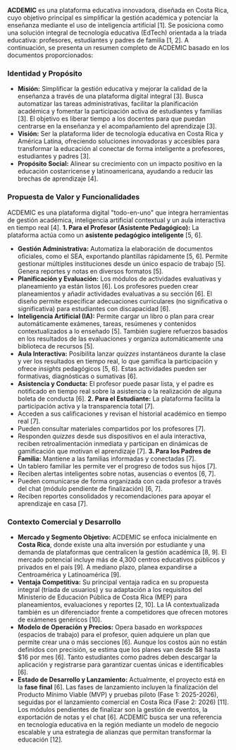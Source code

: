 **ACDEMIC** es una plataforma educativa innovadora, diseñada en Costa Rica, cuyo objetivo principal es simplificar la gestión académica y potenciar la enseñanza mediante el uso de inteligencia artificial [1]. Se posiciona como una solución integral de tecnología educativa (EdTech) orientada a la tríada educativa: profesores, estudiantes y padres de familia [1, 2].
A continuación, se presenta un resumen completo de ACDEMIC basado en los documentos proporcionados:
### Identidad y Propósito
* **Misión:** Simplificar la gestión educativa y mejorar la calidad de la enseñanza a través de una plataforma digital integral [3]. Busca automatizar las tareas administrativas, facilitar la planificación académica y fomentar la participación activa de estudiantes y familias [3]. El objetivo es liberar tiempo a los docentes para que puedan centrarse en la enseñanza y el acompañamiento del aprendizaje [3].
* **Visión:** Ser la plataforma líder de tecnología educativa en Costa Rica y América Latina, ofreciendo soluciones innovadoras y accesibles para transformar la educación al conectar de forma inteligente a profesores, estudiantes y padres [3].
* **Propósito Social:** Alinear su crecimiento con un impacto positivo en la educación costarricense y latinoamericana, ayudando a reducir las brechas de aprendizaje [4].
### Propuesta de Valor y Funcionalidades
ACDEMIC es una plataforma digital "todo-en-uno" que integra herramientas de gestión académica, inteligencia artificial contextual y un aula interactiva en tiempo real [4].
**1. Para el Profesor (Asistente Pedagógico):**
La plataforma actúa como un **asistente pedagógico inteligente** [5, 6].
* **Gestión Administrativa:** Automatiza la elaboración de documentos oficiales, como el SEA, exportando plantillas rápidamente [5, 6]. Permite gestionar múltiples instituciones desde un único espacio de trabajo [5]. Genera reportes y notas en diversos formatos [5].
* **Planificación y Evaluación:** Los módulos de actividades evaluativas y planeamiento ya están listos [6]. Los profesores pueden crear planeamientos y añadir actividades evaluativas a su sección [6]. El diseño permite especificar adecuaciones curriculares (no significativa o significativa) para estudiantes con discapacidad [6].
* **Inteligencia Artificial (IA):** Permite cargar un libro o plan para crear automáticamente exámenes, tareas, resúmenes y contenidos contextualizados a lo enseñado [5]. También sugiere refuerzos basados en los resultados de las evaluaciones y organiza automáticamente una biblioteca de recursos [5].
* **Aula Interactiva:** Posibilita lanzar *quizzes* instantáneos durante la clase y ver los resultados en tiempo real, lo que gamifica la participación y ofrece *insights* pedagógicos [5, 6]. Estas actividades pueden ser formativas, diagnósticas o sumativas [6].
* **Asistencia y Conducta:** El profesor puede pasar lista, y el padre es notificado en tiempo real sobre la asistencia o la realización de alguna boleta de conducta [6].
**2. Para el Estudiante:**
La plataforma facilita la participación activa y la transparencia total [7].
* Acceden a sus calificaciones y revisan el historial académico en tiempo real [7].
* Pueden consultar materiales compartidos por los profesores [7].
* Responden *quizzes* desde sus dispositivos en el aula interactiva, reciben retroalimentación inmediata y participan en dinámicas de gamificación que motivan el aprendizaje [7].
**3. Para los Padres de Familia:**
Mantiene a las familias informadas y conectadas [7].
* Un tablero familiar les permite ver el progreso de todos sus hijos [7].
* Reciben alertas inteligentes sobre notas, ausencias o eventos [6, 7].
* Pueden comunicarse de forma organizada con cada profesor a través del chat (módulo pendiente de finalización) [6, 7].
* Reciben reportes consolidados y recomendaciones para apoyar el aprendizaje en casa [7].
### Contexto Comercial y Desarrollo
* **Mercado y Segmento Objetivo:** ACDEMIC se enfoca inicialmente en **Costa Rica**, donde existe una alta inversión por estudiante y una demanda de plataformas que centralicen la gestión académica [8, 9]. El mercado potencial incluye más de 4,300 centros educativos públicos y privados en el país [9]. A mediano plazo, planea expandirse a Centroamérica y Latinoamérica [9].
* **Ventaja Competitiva:** Su principal ventaja radica en su propuesta integral (tríada de usuarios) y su adaptación a los requisitos del Ministerio de Educación Pública de Costa Rica (MEP) para planeamientos, evaluaciones y reportes [2, 10]. La IA contextualizada también es un diferenciador frente a competidores que ofrecen motores de exámenes genéricos [10].
* **Modelo de Operación y Precios:** Opera basado en *workspaces* (espacios de trabajo) para el profesor, quien adquiere un plan que permite crear una o más secciones [6]. Aunque los costos aún no están definidos con precisión, se estima que los planes van desde $8 hasta $16 por mes [6]. Tanto estudiantes como padres deben descargar la aplicación y registrarse para garantizar cuentas únicas e identificables [6].
* **Estado de Desarrollo y Lanzamiento:** Actualmente, el proyecto está en la **fase final** [6]. Las fases de lanzamiento incluyen la finalización del Producto Mínimo Viable (MVP) y pruebas piloto (Fase 1: 2025-2026), seguidas por el lanzamiento comercial en Costa Rica (Fase 2: 2026) [11]. Los módulos pendientes de finalizar son la gestión de eventos, la exportación de notas y el chat [6].
ACDEMIC busca ser una referencia en tecnología educativa en la región mediante un modelo de negocio escalable y una estrategia de alianzas que permitan transformar la educación [12].